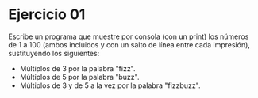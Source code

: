 Ejercicio 01
============
Escribe un programa que muestre por consola (con un print) los
números de 1 a 100 (ambos incluidos y con un salto de línea entre cada impresión), sustituyendo los siguientes:
* Múltiplos de 3 por la palabra "fizz".
* Múltiplos de 5 por la palabra "buzz".
* Múltiplos de 3 y de 5 a la vez por la palabra "fizzbuzz".
